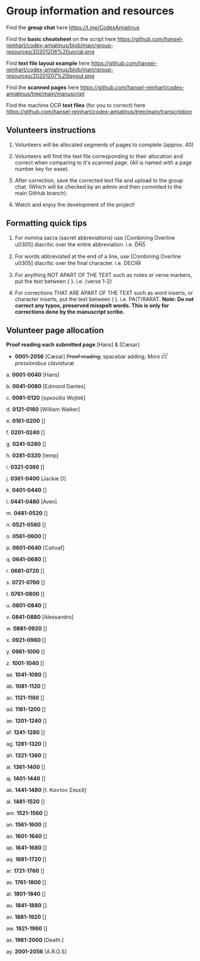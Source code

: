 # Group information and resources

Find the **group chat** here https://t.me/CodexAmiatinus

Find the **basic cheatsheet** on the script here https://github.com/hansel-reinhart/codex-amiatinus/blob/main/group-resources/20201206%20uncial.png

Find **text file layout example** here https://github.com/hansel-reinhart/codex-amiatinus/blob/main/group-resources/20201207%20layout.png

Find the **scanned pages** here https://github.com/hansel-reinhart/codex-amiatinus/tree/main/manuscript

Find the machine OCR **text files** (for you to correct) here https://github.com/hansel-reinhart/codex-amiatinus/tree/main/transcription

## Volunteers instructions

1. Volunteers will be allocated segments of pages to complete (approx. 40)

2. Volunteers will find the text file corresponding to their allocation and correct when comparing to it's scanned page. (All is named with a page number key for ease).

3. After correction, save the corrected text file and upload to the group chat. (Which will be checked by an admin and then commited to the main GitHub branch).

4. Watch and enjoy the development of the project!

## Formatting quick tips

1. For nomina sacra (sacret abbreviations) use [Combining Overline u0305] diacritic over the entire abbreviation. i.e. D̅N̅S̅

2. For words abbreviated at the end of a line, use [Combining Overline u0305] diacritic over the final character. i.e. DECIM̅

3. For anything NOT APART OF THE TEXT such as notes or verse markers, put the text between { }. i.e. {verse 1-2}

4. For corrections THAT ARE APART OF THE TEXT such as word inserts, or character inserts, put the text between ( ). i.e. PA(T)RARAT. **Note: Do not correct any typos, preserved misspelt words. This is only for corrections done by the manuscript scribe.**

## Volunteer page allocation

**Proof reading each submitted page** [Hans] & [Cæsar]

- **0001-2056** [Cæsar] ~~Proof reading,~~ spacebar adding; *Mors C̅C̅ pressionibus claviaturæ*

a. **0001-0040** [Hans]

b. **0041-0080** [Edmond Dantes]

c. **0081-0120** [αρκούδα Wojtek]

d. **0121-0160** [William Walker]

e. **0161-0200** []

f. **0201-0240** []

g. **0241-0280** []

h. **0281-0320** [temp]

i. **0321-0360** []

j. **0361-0400** [Jackie D]

k. **0401-0440** []

l. **0441-0480** [Aven]

m. **0481-0520** []

n. **0521-0560** []

o. **0561-0600** []

p. **0601-0640** [Catloaf]

q. **0641-0680** []

r. **0681-0720** []

s. **0721-0760** []

t. **0761-0800** []

u. **0801-0840** []

v. **0841-0880** [Alessandro]

w. **0881-0920** []

x. **0921-0960** []

y. **0961-1000** []

z. **1001-1040** []

aa. **1041-1080** []

ab. **1081-1120** []

ac. **1121-1160** []

ad. **1161-1200** []

ae. **1201-1240** []

af. **1241-1280** []

ag. **1281-1320** []

ah. **1321-1360** []

ai. **1361-1400** []

aj. **1401-1440** []

ak. **1441-1480** [t. Καντον Σπεεδ]

al. **1481-1520** []

am. **1521-1560** []

an. **1561-1600** []

ao. **1601-1640** []

ap. **1641-1680** []

aq. **1681-1720** []

ar. **1721-1760** []

as. **1761-1800** []

at. **1801-1840** []

au. **1841-1880** []

av. **1881-1920** []

aw. **1921-1960** []

ax. **1961-2000** [Death.]

ay. **2001-2056** [A.R.O.S]
